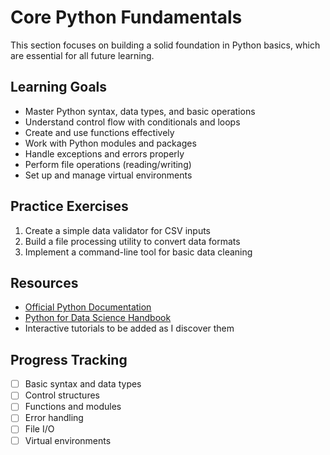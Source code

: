 # Core Python Fundamentals

This section focuses on building a solid foundation in Python basics, which are essential for all future learning.

## Learning Goals
- Master Python syntax, data types, and basic operations
- Understand control flow with conditionals and loops
- Create and use functions effectively
- Work with Python modules and packages
- Handle exceptions and errors properly
- Perform file operations (reading/writing)
- Set up and manage virtual environments

## Practice Exercises
1. Create a simple data validator for CSV inputs
2. Build a file processing utility to convert data formats
3. Implement a command-line tool for basic data cleaning

## Resources
- [Official Python Documentation](https://docs.python.org/3/)
- [Python for Data Science Handbook](https://jakevdp.github.io/PythonDataScienceHandbook/)
- Interactive tutorials to be added as I discover them

## Progress Tracking
- [ ] Basic syntax and data types
- [ ] Control structures
- [ ] Functions and modules
- [ ] Error handling
- [ ] File I/O
- [ ] Virtual environments
